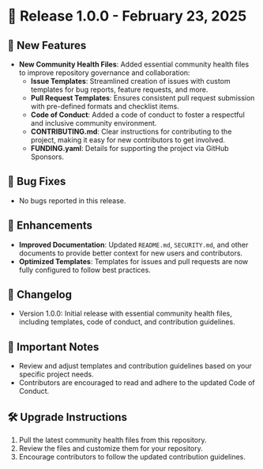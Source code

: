 # 🎉 **Release 1.0.0** - February 23, 2025

## 🚀 **New Features**

- **New Community Health Files**: Added essential community health files to improve repository governance and collaboration:
  - **Issue Templates**: Streamlined creation of issues with custom templates for bug reports, feature requests, and more.
  - **Pull Request Templates**: Ensures consistent pull request submission with pre-defined formats and checklist items.
  - **Code of Conduct**: Added a code of conduct to foster a respectful and inclusive community environment.
  - **CONTRIBUTING.md**: Clear instructions for contributing to the project, making it easy for new contributors to get involved.
  - **FUNDING.yaml**: Details for supporting the project via GitHub Sponsors.

## 🐛 **Bug Fixes**

- No bugs reported in this release.

## 🔧 **Enhancements**

- **Improved Documentation**: Updated `README.md`, `SECURITY.md`, and other documents to provide better context for new users and contributors.
- **Optimized Templates**: Templates for issues and pull requests are now fully configured to follow best practices.

## 📝 **Changelog**

- Version 1.0.0: Initial release with essential community health files, including templates, code of conduct, and contribution guidelines.

## 🚨 **Important Notes**

- Review and adjust templates and contribution guidelines based on your specific project needs.
- Contributors are encouraged to read and adhere to the updated Code of Conduct.

## 🛠 **Upgrade Instructions**

1. Pull the latest community health files from this repository.
2. Review the files and customize them for your repository.
3. Encourage contributors to follow the updated contribution guidelines.
